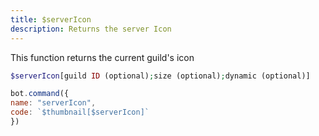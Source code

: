 ```yaml
---
title: $serverIcon
description: Returns the server Icon
---
```


This function returns the current guild's icon

```php
$serverIcon[guild ID (optional);size (optional);dynamic (optional)]
```

```javascript
bot.command({
name: "serverIcon",
code: `$thumbnail[$serverIcon]`
})
```

